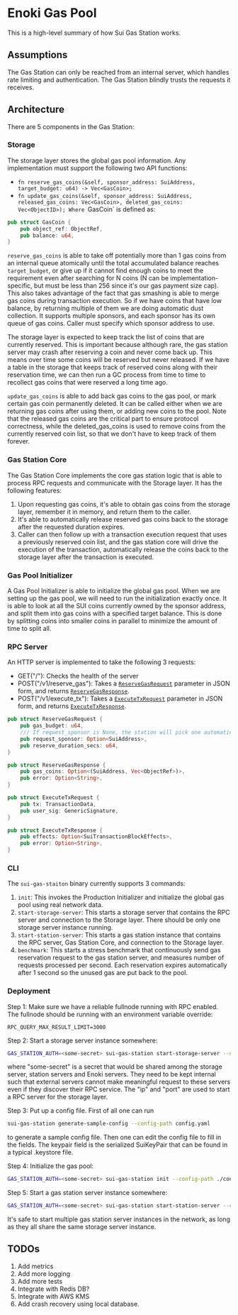 # Enoki Gas Pool
This is a high-level summary of how Sui Gas Station works.

## Assumptions
The Gas Station can only be reached from an internal server, which handles rate limiting and authentication. The Gas Station blindly trusts the requests it receives.

## Architecture
There are 5 components in the Gas Station:
### Storage
The storage layer stores the global gas pool information.
Any implementation must support the following two API functions:
- `fn reserve_gas_coins(&self, sponsor_address: SuiAddress, target_budget: u64) -> Vec<GasCoin>;`
- `fn update_gas_coins(&self, sponsor_address: SuiAddress, released_gas_coins: Vec<GasCoin>, deleted_gas_coins: Vec<ObjectID>);
Where `GasCoin` is defined as:
```rust
pub struct GasCoin {
    pub object_ref: ObjectRef,
    pub balance: u64,
}
```
`reserve_gas_coins` is able to take off potentially more than 1 gas coins from an internal queue atomically until the total accumulated balance reaches `target_budget`, or give up if it cannot find enough coins to meet the requirement even after searching for N coins (N can be implementation-specific, but must be less than 256 since it's our gas payment size cap).
This also takes advantage of the fact that gas smashing is able to merge gas coins during transaction execution. So if we have coins that have low balance, by returning multiple of them we are doing automatic dust collection.
It supports multiple sponsors, and each sponsor has its own queue of gas coins.
Caller must specify which sponsor address to use.

The storage layer is expected to keep track the list of coins that are currently reserved. This is important because although rare, the gas station server may crash after reserving a coin and never come back up. This means over time some coins will be reserved but never released. If we have a table in the storage that keeps track of reserved coins along with their reservation time, we can then run a GC process from time to time to recollect gas coins that were reserved a long time ago.

`update_gas_coins` is able to add back gas coins to the gas pool, or mark certain gas coin permanently deleted. It can be called either when we are returning gas coins after using them, or adding new coins to the pool.
Note that the released gas coins are the critical part to ensure protocol correctness, while the deleted_gas_coins is used to remove coins from the currently reserved coin list, so that we don't have to keep track of them forever.

### Gas Station Core
The Gas Station Core implements the core gas station logic that is able to process RPC requests and communicate with the Storage layer.
It has the following features:
1. Upon requesting gas coins, it's able to obtain gas coins from the storage layer, remember it in memory, and return them to the caller.
2. It's able to automatically release reserved gas coins back to the storage after the requested duration expires.
3. Caller can then follow up with a transaction execution request that uses a previously reserved coin list, and the gas station core will drive the execution of the transaction, automatically release the coins back to the storage layer after the transaction is executed.

### Gas Pool Initializer
A Gas Pool Initializer is able to initialize the global gas pool.
When we are setting up the gas pool, we will need to run the initialization exactly once. It is able to look at all the SUI coins currently owned by the sponsor address, and split them into gas coins with a specified target balance.
This is done by splitting coins into smaller coins in parallel to minimize the amount of time to split all.

### RPC Server
An HTTP server is implemented to take the following 3 requests:
- GET("/"): Checks the health of the server
- POST("/v1/reserve_gas"): Takes a [`ReserveGasRequest`](src/rpc/rpc_types.rs) parameter in JSON form, and returns [`ReserveGasResponse`](src/rpc/rpc_types.rs).
- POST("/v1/execute_tx"): Takes a [`ExecuteTxRequest`](src/rpc/rpc_types.rs) parameter in JSON form, and returns [`ExecuteTxResponse`](src/rpc/rpc_types.rs).

```rust
pub struct ReserveGasRequest {
    pub gas_budget: u64,
    /// If request_sponsor is None, the station will pick one automatically.
    pub request_sponsor: Option<SuiAddress>,
    pub reserve_duration_secs: u64,
}

pub struct ReserveGasResponse {
    pub gas_coins: Option<(SuiAddress, Vec<ObjectRef>)>,
    pub error: Option<String>,
}

pub struct ExecuteTxRequest {
    pub tx: TransactionData,
    pub user_sig: GenericSignature,
}

pub struct ExecuteTxResponse {
    pub effects: Option<SuiTransactionBlockEffects>,
    pub error: Option<String>,
}
```

### CLI
The `sui-gas-staiton` binary currently supports 3 commands:
1. `init`: This invokes the Production Initializer and initialize the global gas pool using real network data.
2. `start-storage-server`: This starts a storage server that contains the RPC server and connection to the Storage layer. There should be only one storage server instance running.
3. `start-station-server`: This starts a gas station instance that contains the RPC server, Gas Station Core, and connection to the Storage layer.
4. `benchmark`: This starts a stress benchmark that continuously send gas reservation request to the gas station server, and measures number of requests processed per second. Each reservation expires automatically after 1 second so the unused gas are put back to the pool.

### Deployment
Step 1:
Make sure we have a reliable fullnode running with RPC enabled. The fullnode should be running with an environment variable override:
```
RPC_QUERY_MAX_RESULT_LIMIT=3000
```

Step 2:
Start a storage server instance somewhere:
```bash
GAS_STATION_AUTH=<some-secret> sui-gas-station start-storage-server --db-path <gas-pool-db-path> --ip <ip> --rpc-port <port>
```
where "some-secret" is a secret that would be shared among the storage server, station servers and Enoki servers. They need to be kept internal such that external servers cannot make meaningful request to these servers even if they discover their RPC service.
The "ip" and "port" are used to start a RPC server for the storage layer.

Step 3:
Put up a config file.
First of all one can run
```bash
sui-gas-station generate-sample-config --config-path config.yaml
```
to generate a sample config file.
Then one can edit the config file to fill in the fields.
The keypair field is the serialized SuiKeyPair that can be found in a typical .keystore file.

Step 4:
Initialize the gas pool:
```bash
GAS_STATION_AUTH=<some-secret> sui-gas-station init --config-path ./config.yaml --target-init-coin-balance <initial-per-coin-balance>
```

Step 5:
Start a gas station server instance somewhere:
```bash
GAS_STATION_AUTH=<some-secret> sui-gas-station start-station-server --config-path ./config.yaml
```
It's safe to start multiple gas station server instances in the network, as long as they all share the same storage server instance.

## TODOs
1. Add metrics
2. Add more logging
3. Add more tests
4. Integrate with Redis DB?
5. Integrate with AWS KMS
6. Add crash recovery using local database.

